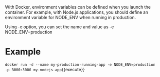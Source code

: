 With Docker, environment variables can be defined when you launch the 
container. For example, with Node.js applications, you should define an 
environment variable for NODE_ENV when running in production.

Using -e option, you can set the name and value as -e NODE_ENV=production

# Example

`docker run -d --name my-production-running-app -e NODE_ENV=production -p 3000:3000 my-nodejs-app`{{execute}}

